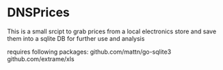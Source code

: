 # DNSPrices
This is a small srcipt to grab prices from a local electronics store and save them into a sqlite DB for further use and analysis

requires following packages:
github.com/mattn/go-sqlite3
github.com/extrame/xls
